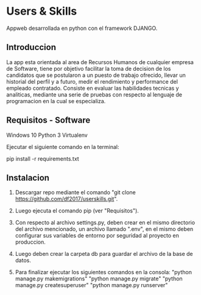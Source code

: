 # Users & Skills

Appweb desarrollada en python con el framework DJANGO.

## Introduccion
	
La app esta orientada al area de Recursos Humanos de cualquier empresa de Software, tiene por objetivo facilitar la toma de decision
de los candidatos que se postularon a un puesto de trabajo ofrecido, llevar un historial del perfil y a futuro, medir el rendimiento y performance del empleado contratado. Consiste en evaluar las habilidades tecnicas y analiticas, mediante una serie de pruebas con respecto al lenguaje de programacion en la cual se especializa.

## Requisitos - Software

Windows 10
Python 3
Virtualenv

Ejecutar el siguiente comando en la terminal:

pip install -r requirements.txt

## Instalacion

1. Descargar repo mediante el comando "git clone https://github.com/df2017/userskills.git".

2. Luego ejecuta el comando pip (ver "Requisitos").

3. Con respecto al archivo settings.py, deben crear en el mismo directorio del archivo mencionado, un archivo llamado ".env", en el mismo    deben configurar sus variables de entorno por seguridad al proyecto en produccion.

4. Luego deben crear la carpeta db para guardar el archivo de la base de datos.

5. Para finalizar ejecutar los siguientes comandos en la consola:
	"python manage.py makemigrations"
	"python manage.py migrate"
	"python manage.py createsuperuser"
	"python manage.py runserver"
